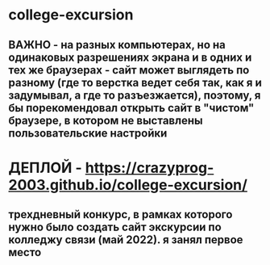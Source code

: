 # college-excursion
## **ВАЖНО** - на разных компьютерах, но на одинаковых разрешениях экрана и в одних и тех же браузерах - сайт может выглядеть по разному (где то верстка ведет себя так, как я и задумывал, а где то разъезжается), **поэтому, я бы порекомендовал открыть сайт в "чистом" браузере, в котором не выставлены пользовательские настройки**
# ДЕПЛОЙ - https://crazyprog-2003.github.io/college-excursion/
## трехдневный конкурс, в рамках которого нужно было создать сайт экскурсии по колледжу связи (май 2022). я занял первое место
